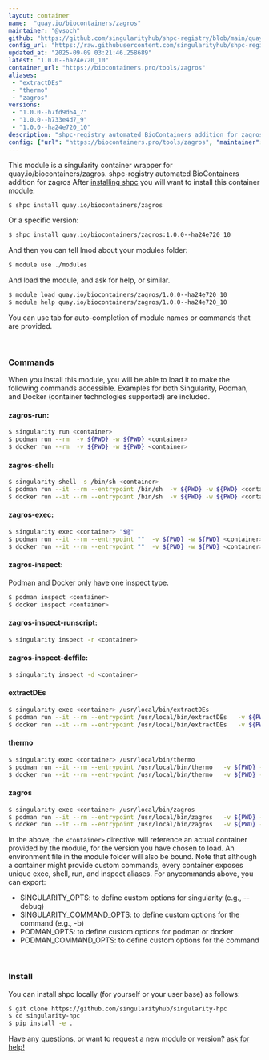 ```yaml
---
layout: container
name:  "quay.io/biocontainers/zagros"
maintainer: "@vsoch"
github: "https://github.com/singularityhub/shpc-registry/blob/main/quay.io/biocontainers/zagros/container.yaml"
config_url: "https://raw.githubusercontent.com/singularityhub/shpc-registry/main/quay.io/biocontainers/zagros/container.yaml"
updated_at: "2025-09-09 03:21:46.258689"
latest: "1.0.0--ha24e720_10"
container_url: "https://biocontainers.pro/tools/zagros"
aliases:
 - "extractDEs"
 - "thermo"
 - "zagros"
versions:
 - "1.0.0--h7fd9d64_7"
 - "1.0.0--h733e4d7_9"
 - "1.0.0--ha24e720_10"
description: "shpc-registry automated BioContainers addition for zagros"
config: {"url": "https://biocontainers.pro/tools/zagros", "maintainer": "@vsoch", "description": "shpc-registry automated BioContainers addition for zagros", "latest": {"1.0.0--ha24e720_10": "sha256:94eb5acf2eaf047ec1f759a9e5880fd9c5eb59472b9d8cbd759ca56fcca6d41e"}, "tags": {"1.0.0--h7fd9d64_7": "sha256:fdb6b2e961a0efb21a41047c0c27d7dfeb49eeef3ef8cbb762e7dcd54848acc1", "1.0.0--h733e4d7_9": "sha256:a0944481536903408fe95a79d82b67f5fb2aa5a1221fd8de35d4e6719468542b", "1.0.0--ha24e720_10": "sha256:94eb5acf2eaf047ec1f759a9e5880fd9c5eb59472b9d8cbd759ca56fcca6d41e"}, "docker": "quay.io/biocontainers/zagros", "aliases": {"extractDEs": "/usr/local/bin/extractDEs", "thermo": "/usr/local/bin/thermo", "zagros": "/usr/local/bin/zagros"}}
---
```


This module is a singularity container wrapper for quay.io/biocontainers/zagros.
shpc-registry automated BioContainers addition for zagros
After [installing shpc](#install) you will want to install this container module:


```bash
$ shpc install quay.io/biocontainers/zagros
```

Or a specific version:

```bash
$ shpc install quay.io/biocontainers/zagros:1.0.0--ha24e720_10
```

And then you can tell lmod about your modules folder:

```bash
$ module use ./modules
```

And load the module, and ask for help, or similar.

```bash
$ module load quay.io/biocontainers/zagros/1.0.0--ha24e720_10
$ module help quay.io/biocontainers/zagros/1.0.0--ha24e720_10
```

You can use tab for auto-completion of module names or commands that are provided.

<br>

### Commands

When you install this module, you will be able to load it to make the following commands accessible.
Examples for both Singularity, Podman, and Docker (container technologies supported) are included.

#### zagros-run:

```bash
$ singularity run <container>
$ podman run --rm  -v ${PWD} -w ${PWD} <container>
$ docker run --rm  -v ${PWD} -w ${PWD} <container>
```

#### zagros-shell:

```bash
$ singularity shell -s /bin/sh <container>
$ podman run --it --rm --entrypoint /bin/sh  -v ${PWD} -w ${PWD} <container>
$ docker run --it --rm --entrypoint /bin/sh  -v ${PWD} -w ${PWD} <container>
```

#### zagros-exec:

```bash
$ singularity exec <container> "$@"
$ podman run --it --rm --entrypoint ""  -v ${PWD} -w ${PWD} <container> "$@"
$ docker run --it --rm --entrypoint ""  -v ${PWD} -w ${PWD} <container> "$@"
```

#### zagros-inspect:

Podman and Docker only have one inspect type.

```bash
$ podman inspect <container>
$ docker inspect <container>
```

#### zagros-inspect-runscript:

```bash
$ singularity inspect -r <container>
```

#### zagros-inspect-deffile:

```bash
$ singularity inspect -d <container>
```


#### extractDEs

```bash
$ singularity exec <container> /usr/local/bin/extractDEs
$ podman run --it --rm --entrypoint /usr/local/bin/extractDEs   -v ${PWD} -w ${PWD} <container> -c " $@"
$ docker run --it --rm --entrypoint /usr/local/bin/extractDEs   -v ${PWD} -w ${PWD} <container> -c " $@"
```


#### thermo

```bash
$ singularity exec <container> /usr/local/bin/thermo
$ podman run --it --rm --entrypoint /usr/local/bin/thermo   -v ${PWD} -w ${PWD} <container> -c " $@"
$ docker run --it --rm --entrypoint /usr/local/bin/thermo   -v ${PWD} -w ${PWD} <container> -c " $@"
```


#### zagros

```bash
$ singularity exec <container> /usr/local/bin/zagros
$ podman run --it --rm --entrypoint /usr/local/bin/zagros   -v ${PWD} -w ${PWD} <container> -c " $@"
$ docker run --it --rm --entrypoint /usr/local/bin/zagros   -v ${PWD} -w ${PWD} <container> -c " $@"
```



In the above, the `<container>` directive will reference an actual container provided
by the module, for the version you have chosen to load. An environment file in the
module folder will also be bound. Note that although a container
might provide custom commands, every container exposes unique exec, shell, run, and
inspect aliases. For anycommands above, you can export:

 - SINGULARITY_OPTS: to define custom options for singularity (e.g., --debug)
 - SINGULARITY_COMMAND_OPTS: to define custom options for the command (e.g., -b)
 - PODMAN_OPTS: to define custom options for podman or docker
 - PODMAN_COMMAND_OPTS: to define custom options for the command

<br>

### Install

You can install shpc locally (for yourself or your user base) as follows:

```bash
$ git clone https://github.com/singularityhub/singularity-hpc
$ cd singularity-hpc
$ pip install -e .
```

Have any questions, or want to request a new module or version? [ask for help!](https://github.com/singularityhub/singularity-hpc/issues)